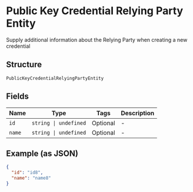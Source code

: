 
# Public Key Credential Relying Party Entity

Supply additional information about the Relying Party when creating a new credential

## Structure

`PublicKeyCredentialRelyingPartyEntity`

## Fields

| Name | Type | Tags | Description |
|  --- | --- | --- | --- |
| `id` | `string \| undefined` | Optional | - |
| `name` | `string \| undefined` | Optional | - |

## Example (as JSON)

```json
{
  "id": "id8",
  "name": "name8"
}
```

